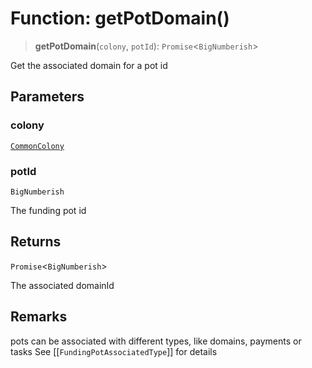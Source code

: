 # Function: getPotDomain()

> **getPotDomain**(`colony`, `potId`): `Promise`\<`BigNumberish`\>

Get the associated domain for a pot id

## Parameters

### colony

[`CommonColony`](../interfaces/CommonColony.md)

### potId

`BigNumberish`

The funding pot id

## Returns

`Promise`\<`BigNumberish`\>

The associated domainId

## Remarks

pots can be associated with different types, like domains, payments or tasks
See [[`FundingPotAssociatedType`]] for details
